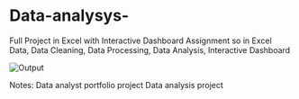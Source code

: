 # Data-analysys-
Full Project in Excel with Interactive Dashboard  Assignment so in  Excel Data, Data Cleaning, Data Processing,  Data Analysis,  Interactive Dashboard

![Output](https://github.com/hetvi20/Data-analysys-/Data-analsysy.png)

Notes: Data analyst portfolio project
       Data analysis project
